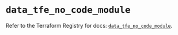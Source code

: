 # `data_tfe_no_code_module`

Refer to the Terraform Registry for docs: [`data_tfe_no_code_module`](https://registry.terraform.io/providers/hashicorp/tfe/0.67.0/docs/data-sources/no_code_module).
